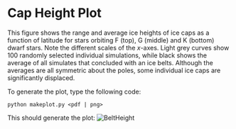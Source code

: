 # Cap Height Plot

This figure shows the range and average ice heights of ice caps as a function of latitude for stars orbiting F (top), G (middle) and K (bottom) dwarf stars. Note the different scales of the $x$-axes. Light grey curves show 100 randomly selected individual simulations, while black shows the average of all simulates that concluded with an ice belts. Although the averages are all symmetric about the poles, some individual ice caps are significantly displaced.

To generate the plot, type the following code:
```
python makeplot.py <pdf | png>
```

This should generate the plot:
![BeltHeight](https://github.com/caitlyn-wilhelm/IceSheet/blob/master/CapHeight/CapHeight.png)
